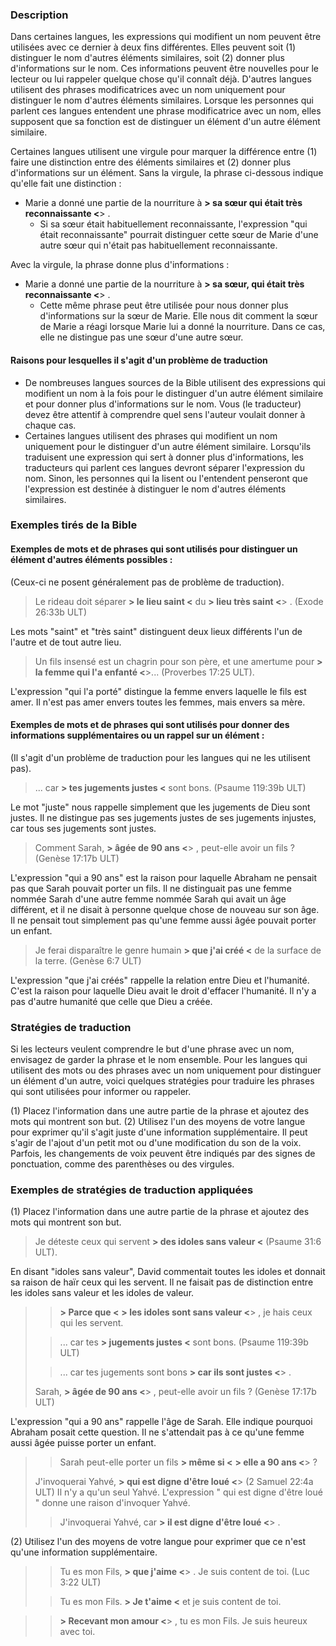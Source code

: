 ### Description

Dans certaines langues, les expressions qui modifient un nom peuvent être utilisées avec ce dernier à deux fins différentes. Elles peuvent soit (1) distinguer le nom d'autres éléments similaires, soit (2) donner plus d'informations sur le nom. Ces informations peuvent être nouvelles pour le lecteur ou lui rappeler quelque chose qu'il connaît déjà. D'autres langues utilisent des phrases modificatrices avec un nom uniquement pour distinguer le nom d'autres éléments similaires. Lorsque les personnes qui parlent ces langues entendent une phrase modificatrice avec un nom, elles supposent que sa fonction est de distinguer un élément d'un autre élément similaire.

Certaines langues utilisent une virgule pour marquer la différence entre (1) faire une distinction entre des éléments similaires et (2) donner plus d'informations sur un élément. Sans la virgule, la phrase ci-dessous indique qu'elle fait une distinction :

* Marie a donné une partie de la nourriture à **> sa sœur qui était très reconnaissante <**> .
    * Si sa sœur était habituellement reconnaissante, l'expression "qui était reconnaissante" pourrait distinguer cette sœur de Marie d'une autre sœur qui n'était pas habituellement reconnaissante.

Avec la virgule, la phrase donne plus d'informations :

* Marie a donné une partie de la nourriture à **> sa sœur, qui était très reconnaissante <**> .
    * Cette même phrase peut être utilisée pour nous donner plus d'informations sur la sœur de Marie. Elle nous dit comment la sœur de Marie a réagi lorsque Marie lui a donné la nourriture. Dans ce cas, elle ne distingue pas une sœur d'une autre sœur.

#### Raisons pour lesquelles il s'agit d'un problème de traduction

* De nombreuses langues sources de la Bible utilisent des expressions qui modifient un nom à la fois pour le distinguer d'un autre élément similaire et pour donner plus d'informations sur le nom. Vous (le traducteur) devez être attentif à comprendre quel sens l'auteur voulait donner à chaque cas.
* Certaines langues utilisent des phrases qui modifient un nom uniquement pour le distinguer d'un autre élément similaire. Lorsqu'ils traduisent une expression qui sert à donner plus d'informations, les traducteurs qui parlent ces langues devront séparer l'expression du nom. Sinon, les personnes qui la lisent ou l'entendent penseront que l'expression est destinée à distinguer le nom d'autres éléments similaires.

### Exemples tirés de la Bible

#### Exemples de mots et de phrases qui sont utilisés pour distinguer un élément d'autres éléments possibles :

(Ceux-ci ne posent généralement pas de problème de traduction).

> Le rideau doit séparer **> le lieu saint <** du **> lieu très saint <**> . (Exode 26:33b ULT)

Les mots "saint" et "très saint" distinguent deux lieux différents l'un de l'autre et de tout autre lieu.

> Un fils insensé est un chagrin pour son père, et une amertume pour **> la femme qui l'a enfanté <**>... (Proverbes 17:25 ULT).

L'expression "qui l'a porté" distingue la femme envers laquelle le fils est amer. Il n'est pas amer envers toutes les femmes, mais envers sa mère.

#### Exemples de mots et de phrases qui sont utilisés pour donner des informations supplémentaires ou un rappel sur un élément :

(Il s'agit d'un problème de traduction pour les langues qui ne les utilisent pas).

> ... car **> tes jugements justes <** sont bons. (Psaume 119:39b ULT)

Le mot "juste" nous rappelle simplement que les jugements de Dieu sont justes. Il ne distingue pas ses jugements justes de ses jugements injustes, car tous ses jugements sont justes.

> Comment Sarah, **> âgée de 90 ans <**> , peut-elle avoir un fils ? (Genèse 17:17b ULT)

L'expression "qui a 90 ans" est la raison pour laquelle Abraham ne pensait pas que Sarah pouvait porter un fils. Il ne distinguait pas une femme nommée Sarah d'une autre femme nommée Sarah qui avait un âge différent, et il ne disait à personne quelque chose de nouveau sur son âge. Il ne pensait tout simplement pas qu'une femme aussi âgée pouvait porter un enfant.

> Je ferai disparaître le genre humain **> que j'ai créé <** de la surface de la terre. (Genèse 6:7 ULT)

L'expression "que j'ai créés" rappelle la relation entre Dieu et l'humanité. C'est la raison pour laquelle Dieu avait le droit d'effacer l'humanité. Il n'y a pas d'autre humanité que celle que Dieu a créée.

### Stratégies de traduction

Si les lecteurs veulent comprendre le but d'une phrase avec un nom, envisagez de garder la phrase et le nom ensemble. Pour les langues qui utilisent des mots ou des phrases avec un nom uniquement pour distinguer un élément d'un autre, voici quelques stratégies pour traduire les phrases qui sont utilisées pour informer ou rappeler.

(1) Placez l'information dans une autre partie de la phrase et ajoutez des mots qui montrent son but.
(2) Utilisez l'un des moyens de votre langue pour exprimer qu'il s'agit juste d'une information supplémentaire. Il peut s'agir de l'ajout d'un petit mot ou d'une modification du son de la voix. Parfois, les changements de voix peuvent être indiqués par des signes de ponctuation, comme des parenthèses ou des virgules.

### Exemples de stratégies de traduction appliquées

(1) Placez l'information dans une autre partie de la phrase et ajoutez des mots qui montrent son but.<br>

> Je déteste ceux qui servent **> des idoles sans valeur <** (Psaume 31:6 ULT).

En disant "idoles sans valeur", David commentait toutes les idoles et donnait sa raison de haïr ceux qui les servent. Il ne faisait pas de distinction entre les idoles sans valeur et les idoles de valeur.
>
> > **> Parce que <** **> les idoles sont sans valeur <**> , je hais ceux qui les servent.
>
> > ... car tes **> jugements justes <** sont bons. (Psaume 119:39b ULT)
>
> > ... car tes jugements sont bons **> car ils sont justes <**> .
>
> Sarah, **> âgée de 90 ans <**> , peut-elle avoir un fils ? (Genèse 17:17b ULT)

L'expression "qui a 90 ans" rappelle l'âge de Sarah. Elle indique pourquoi Abraham posait cette question. Il ne s'attendait pas à ce qu'une femme aussi âgée puisse porter un enfant.
>
> > Sarah peut-elle porter un fils **> même si <** **> elle a 90 ans <**> ?
>
> J'invoquerai Yahvé, **> qui est digne d'être loué <**> (2 Samuel 22:4a ULT) Il n'y a qu'un seul Yahvé. L'expression " qui est digne d'être loué " donne une raison d'invoquer Yahvé.
>
> > J'invoquerai Yahvé, car **> il est digne d'être loué <**> .

(2) Utilisez l'un des moyens de votre langue pour exprimer que ce n'est qu'une information supplémentaire.

> > Tu es mon Fils, **> que j'aime <**> . Je suis content de toi. (Luc 3:22 ULT)
>
> > Tu es mon Fils. **> Je t'aime <** et je suis content de toi.

> > **> Recevant mon amour <**> , tu es mon Fils. Je suis heureux avec toi.
